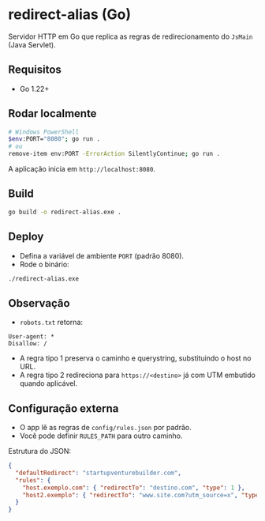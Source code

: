 # redirect-alias (Go)

Servidor HTTP em Go que replica as regras de redirecionamento do `JsMain` (Java Servlet).

## Requisitos
- Go 1.22+

## Rodar localmente
```bash
# Windows PowerShell
$env:PORT="8080"; go run .
# ou
remove-item env:PORT -ErrorAction SilentlyContinue; go run .
```

A aplicação inicia em `http://localhost:8080`.

## Build
```bash
go build -o redirect-alias.exe .
```

## Deploy
- Defina a variável de ambiente `PORT` (padrão 8080).
- Rode o binário:
```bash
./redirect-alias.exe
```

## Observação
- `robots.txt` retorna:
```
User-agent: *
Disallow: /
```
- A regra tipo 1 preserva o caminho e querystring, substituindo o host no URL.
- A regra tipo 2 redireciona para `https://<destino>` já com UTM embutido quando aplicável.

## Configuração externa
- O app lê as regras de `config/rules.json` por padrão.
- Você pode definir `RULES_PATH` para outro caminho.

Estrutura do JSON:
```json
{
  "defaultRedirect": "startupventurebuilder.com",
  "rules": {
    "host.exemplo.com": { "redirectTo": "destino.com", "type": 1 },
    "host2.exemplo": { "redirectTo": "www.site.com?utm_source=x", "type": 2 }
  }
}
```


